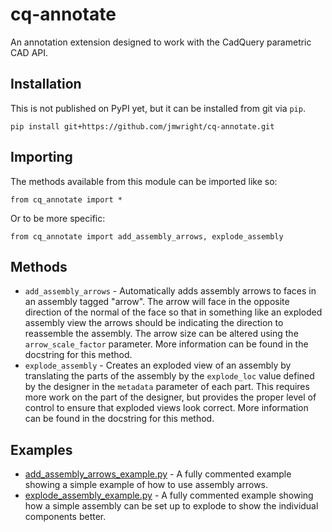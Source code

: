 # cq-annotate

An annotation extension designed to work with the CadQuery parametric CAD API.

## Installation

This is not published on PyPI yet, but it can be installed from git via `pip`.

```
pip install git+https://github.com/jmwright/cq-annotate.git
```

## Importing

The methods available from this module can be imported like so:
```
from cq_annotate import *
```
Or to be more specific:
```
from cq_annotate import add_assembly_arrows, explode_assembly
```

## Methods

* `add_assembly_arrows` - Automatically adds assembly arrows to faces in an assembly tagged "arrow". The arrow will face in the opposite direction of the normal of the face so that in something like an exploded assembly view the arrows should be indicating the direction to reassemble the assembly. The arrow size can be altered using the `arrow_scale_factor` parameter. More information can be found in the docstring for this method.
* `explode_assembly` - Creates an exploded view of an assembly by translating the parts of the assembly by the `explode_loc` value defined by the designer in the `metadata` parameter of each part. This requires more work on the part of the designer, but provides the proper level of control to ensure that exploded views look correct. More information can be found in the docstring for this method.

## Examples

* [add_assembly_arrows_example.py](./examples/add_assembly_arrows_example.py) - A fully commented example showing a simple example of how to use assembly arrows.
* [explode_assembly_example.py](./examples/explode_assembly_example.py) - A fully commented example showing how a simple assembly can be set up to explode to show the individual components better.
